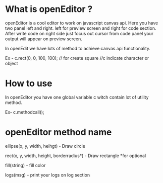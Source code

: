 # What is openEditor ?

openEditor is a cool editor to work on javascript canvas api. Here you have two panel left and right. left for preview screen and right for code section. After write code on right side just focus out cursor from code panel your output will appear on preview screen.

In openEdit we have lots of method to achieve canvas api functionality.

Ex - c.rect(0, 0, 100, 100); // for create square 
//c indicate character or object




# How to use

In openEditor you have one global variable c witch contain lot of utility method.

Ex- c.methodcall();


# openEditor method name 

ellipse(x, y, width, heihgt) - Draw circle

rect(x, y, width, height, borderradius*) - Draw rectangle *for optional 

fill(string) - fill color

logs(msg) - print your logs on log section
